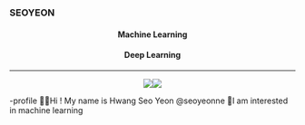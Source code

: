 ### SEOYEON 


<div align="center">
 
 <h4>Machine Learning</h4><h4>Deep Learning</h4>

 
 <hr/>
 
 
  <img src="https://img.shields.io/badge/Python-3776AB?style=flat&logo=Python&logoColor=white"/><img src="https://img.shields.io/badge/HTML5-E34F26?style=flat&logo=HTML5&logoColor=white"/>
</div>

-profile
👋🏻Hi ! My name is Hwang Seo Yeon @seoyeonne
👀I am interested in machine learning 












